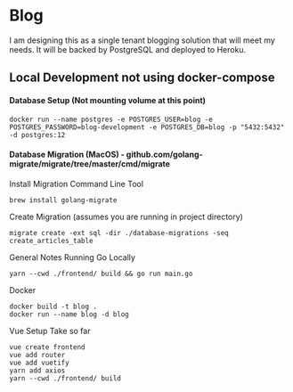 # Blog
I am designing this as a single tenant blogging solution that will meet my needs.
It will be backed by PostgreSQL and deployed to Heroku.

## Local Development not using docker-compose

#### Database Setup (Not mounting volume at this point)
```shell script
docker run --name postgres -e POSTGRES_USER=blog -e POSTGRES_PASSWORD=blog-development -e POSTGRES_DB=blog -p "5432:5432" -d postgres:12
```

#### Database Migration (MacOS) - github.com/golang-migrate/migrate/tree/master/cmd/migrate
Install Migration Command Line Tool
```shell script
brew install golang-migrate
```
Create Migration (assumes you are running in project directory)
```shell script
migrate create -ext sql -dir ./database-migrations -seq create_articles_table
```

General Notes 
Running Go Locally
```shell script
yarn --cwd ./frontend/ build && go run main.go
```

Docker
```shell script
docker build -t blog .
docker run --name blog -d blog
```

Vue Setup Take so far
```shell script
vue create frontend
vue add router
vue add vuetify
yarn add axios
yarn --cwd ./frontend/ build
```